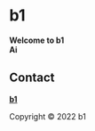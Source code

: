 # b1   
**Welcome to b1**   
**Ai**  
  
  
## Contact
**[b1](https://b1.neocities.org/)**  
  
Copyright © 2022 b1
